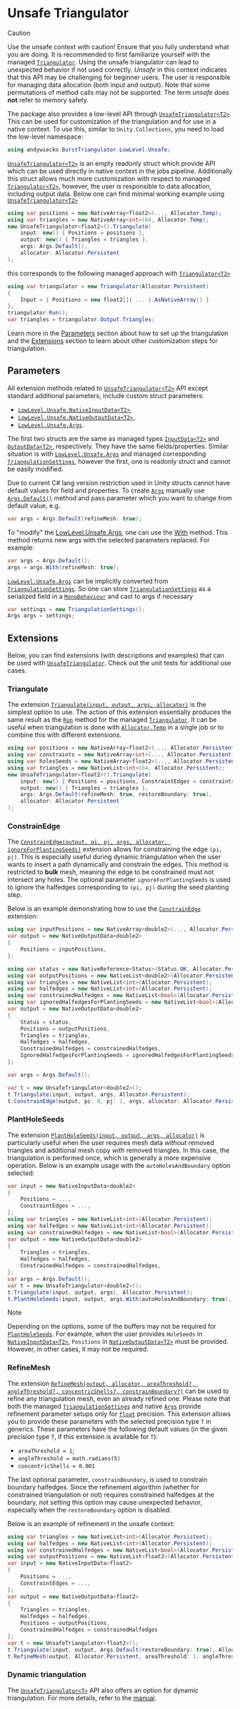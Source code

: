 # Unsafe Triangulator

> [!CAUTION]  
> Use the unsafe context with caution! Ensure that you fully understand what you are doing. It is recommended to first familiarize yourself with the managed [`Triangulator`][triangulator]. Using the unsafe triangulator can lead to unexpected behavior if not used correctly.
> *Unsafe* in this context indicates that this API may be challenging for beginner users.
> The user is responsible for managing data allocation (both input and output).
> Note that some permutations of method calls may not be supported.
> The term *unsafe* does **not** refer to memory safety.

The package also provides a low-level API through [`UnsafeTriangulator<T2>`][unsafe-triangulator].
This can be used for customization of the triangulation and for use in a native context.
To use this, similar to `Unity.Collections`, you need to load the low-level namespace:

```csharp
using andywiecko.BurstTriangulator.LowLevel.Unsafe;
```

[`UnsafeTriangulator<T2>`][unsafe-triangulator] is an empty readonly struct which provide API which can be used directly in native context in the jobs pipeline.
Additionally this struct allows much more customization with respect to managed [`Triangulator<T2>`][triangulator],
however, the user is responsible to data allocation, including output data.
Below one can find minimal working example using [`UnsafeTriangulator<T2>`][unsafe-triangulator]

```csharp
using var positions = new NativeArray<float2>(..., Allocator.Temp);
using var triangles = new NativeArray<int>(64, Allocator.Temp);
new UnsafeTriangulator<float2>().Triangulate(
    input: new() { Positions = positions },
    output: new() { Triangles = triangles },
    args: Args.Default(),
    allocator: Allocator.Persistent
);
```

this corresponds to the following managed approach with [`Triangulator<T2>`][triangulator]

```csharp
using var triangulator = new Triangulator(Allocator.Persistent)
{
    Input = { Positions = new float2[]{ ... }.AsNativeArray() }
};
triangulator.Run();
var triangles = triangulator.Output.Triangles;
```

Learn more in the [Parameters](#parameters) section about how to set up the triangulation and the [Extensions](#extensions) section to learn about other customization steps for triangulation.

## Parameters

All extension methods related to [`UnsafeTriangulator<T2>`][unsafe-triangulator] API except standard additional parameters,
include custom struct parameters:

- [`LowLevel.Unsafe.NativeInputData<T2>`][n-input-data],
- [`LowLevel.Unsafe.NativeOutputData<T2>`][n-output-data],
- [`LowLevel.Unsafe.Args`][n-args].

The first two structs are the same as managed types [`InputData<T2>`][m-input-data] and [`OutputData<T2>`][m-output-data], respectively. They have the same fields/properties.
Similar situation is with [`LowLevel.Unsafe.Args`][n-args] and managed corresponding [`TriangulationSettings`][m-settings], however the first, one is readonly struct and cannot be easily modified.

Due to current C# lang version restriction used in Unity structs cannot have default values for field and properties. To create [`Args`][n-args] manually use [`Args.Default()`][args-default] method and pass parameter which you want to change from default value, e.g.

```csharp
var args = Args.Default(refineMesh: true);
```

To "modify" the [LowLevel.Unsafe.Args][n-args], one can use the [With][args-with] method. This method returns new args with the selected parameters replaced. For example:

```csharp
var args = Args.Default();
args = args.With(refineMesh: true);
```

[`LowLevel.Unsafe.Args`][n-args] can be implicitly converted from [`TriangulationSettings`][m-settings]. So one can store [`TriangulationSettings`][m-settings] as a serialized field in a [`MonoBehaviour`][monobehaviour] and cast to args if necessary

```csharp
var settings = new TriangulationSettings();
Args args = settings;
```

## Extensions

Below, you can find extensions (with descriptions and examples) that can be used with [`UnsafeTriangulator`][unsafe-triangulator]. Check out the unit tests for additional use cases.

### Triangulate

The extension [`Triangulate(input, output, args, allocator)`][triangulate] is the simplest option to use. The action of this extension essentially produces the same result as the [`Run`][run] method for the managed [`Triangulator`][triangulator]. It can be useful when triangulation is done with [`Allocator.Temp`][allocator-temp] in a single job or to combine this with different extensions.

```csharp
using var positions = new NativeArray<float2>(..., Allocator.Persistent);
using var constraints = new NativeArray<int>(..., Allocator.Persistent);
using var holesSeeds = new NativeArray<float2>(..., Allocator.Persistent);
using var triangles = new NativeList<int>(64, Allocator.Persistent);
new UnsafeTriangulator<float2>().Triangulate(
    input: new() { Positions = positions, ConstraintEdges = constraints, HoleSeeds = holesSeeds },
    output: new() { Triangles = triangles },
    args: Args.Default(refineMesh: true, restoreBoundary: true),
    allocator: Allocator.Persistent
);
```

### ConstrainEdge

The [`ConstrainEdge(output, pi, pj, args, allocator, ignoreForPlantingSeeds)`][constrain-edge] extension allows for constraining the edge `(pi, pj)`.
This is especially useful during dynamic triangulation when the user wants to insert a path dynamically and constrain the edges.
This method is restricted to **bulk** mesh, meaning the edge to be constrained must not intersect any holes.
The optional parameter `ignoreForPlantingSeeds` is used to ignore the halfedges corresponding to `(pi, pj)` during the seed planting step.

Below is an example demonstrating how to use the [`ConstrainEdge`][constrain-edge] extension:

```csharp
using var inputPositions = new NativeArray<double2>(..., Allocator.Persistent);
var output = new NativeOutputData<double2>
{
    Positions = inputPositions,
};

using var status = new NativeReference<Status>(Status.OK, Allocator.Persistent);
using var outputPositions = new NativeList<double2>(Allocator.Persistent);
using var triangles = new NativeList<int>(Allocator.Persistent);
using var halfedges = new NativeList<int>(Allocator.Persistent);
using var constrainedHalfedges = new NativeList<bool>(Allocator.Persistent);
using var ignoredHalfedgesForPlantingSeeds = new NativeList<bool>(Allocator.Persistent);
var output = new NativeOutputData<double2>
{
    Status = status,
    Positions = outputPositions,
    Triangles = triangles,
    Halfedges = halfedges,
    ConstrainedHalfedges = constrainedHalfedges,
    IgnoredHalfedgesForPlantingSeeds = ignoredHalfedgesForPlantingSeeds,
};

var args = Args.Default();

var t = new UnsafeTriangulator<double2>();
t.Triangulate(input, output, args, Allocator.Persistent);
t.ConstrainEdge(output, pi: 0, pj: 1, args, allocator: Allocator.Persistent, ignoreForPlantingSeeds: true);
```

### PlantHoleSeeds

The extension [`PlantHoleSeeds(input, output, args, allocator)`][plant-seeds] is particularly useful when the user requires mesh data *without* removed triangles and additional mesh copy *with* removed triangles. In this case, the triangulation is performed once, which is generally a more expensive operation. Below is an example usage with the `autoHolesAndBoundary` option selected:

```csharp
var input = new NativeInputData<double2>
{
    Positions = ...,
    ConstraintEdges = ...,
};
using var triangles = new NativeList<int>(Allocator.Persistent);
using var halfedges = new NativeList<int>(Allocator.Persistent);
using var constrainedHalfedges = new NativeList<bool>(Allocator.Persistent);
var output = new NativeOutputData<double2>
{
    Triangles = triangles,
    Halfedges = halfedges,
    ConstrainedHalfedges = constrainedHalfedges,
};
var args = Args.Default();
var t = new UnsafeTriangulator<double2>();
t.Triangulate(input, output, args), Allocator.Persistent);
t.PlantHoleSeeds(input, output, args.With(autoHolesAndBoundary: true), Allocator.Persistent);
```

> [!NOTE]  
> Depending on the options, some of the buffers may not be required for [`PlantHoleSeeds`][plant-seeds]. For example, when the user provides `HoleSeeds` in [`NativeInputData<T2>`][n-output-data], `Positions` in [`NativeOutputData<T2>`][n-output-data] must be provided. However, in other cases, it may not be required.

### RefineMesh

The extension [`RefineMesh(output, allocator, areaThreshold?, angleThreshold?, concentricShells?, constrainBoundary?)`][refine-mesh] can be used to refine any triangulation mesh, even an already refined one. Please note that both the managed [`TriangulationSettings`][m-settings] and native [`Args`][n-args] provide refinement parameter setups only for [`float`][float] precision. This extension allows you to provide these parameters with the selected precision type `T` in generics. These parameters have the following default values (in the given precision type `T`, if this extension is available for `T`):

- `areaThreshold = 1`;
- `angleThreshold = math.radians(5)`
- `concentricShells = 0.001`

The last optional parameter, `constrainBoundary`, is used to constrain boundary halfedges. Since the refinement algorithm (whether for constrained triangulation or not) requires constrained halfedges at the boundary, not setting this option may cause unexpected behavior, especially when the `restoreBoundary` option is disabled.

Below is an example of refinement in the unsafe context:

```csharp
using var triangles = new NativeList<int>(Allocator.Persistent);
using var halfedges = new NativeList<int>(Allocator.Persistent);
using var constrainedHalfedges = new NativeList<bool>(Allocator.Persistent);
using var outputPositions = new NativeList<float2>(Allocator.Persistent);
var input = new NativeInputData<float2>
{
    Positions = ...,
    ConstraintEdges = ...,
};
var output = new NativeOutputData<float2>
{
    Triangles = triangles,
    Halfedges = halfedges,
    Positions = outputPositions,
    ConstrainedHalfedges = constrainedHalfedges
};
var t = new UnsafeTriangulator<float2>();
t.Triangulate(input, output, Args.Default(restoreBoundary: true), Allocator.Persistent);
t.RefineMesh(output, Allocator.Persistent, areaThreshold: 1, angleThreshold: 0.5f, constrainBoundary: false);
```

### Dynamic triangulation

The [`UnsafeTriangulator<T>`][unsafe-triangulator] API also offers an option for dynamic triangulation. For more details, refer to the [manual](xref:dynamic-triangulation-manual).

[triangulator]: xref:andywiecko.BurstTriangulator.Triangulator`1
[unsafe-triangulator]: xref:andywiecko.BurstTriangulator.LowLevel.Unsafe.UnsafeTriangulator`1
[n-input-data]: xref:andywiecko.BurstTriangulator.LowLevel.Unsafe.NativeInputData`1
[n-output-data]: xref:andywiecko.BurstTriangulator.LowLevel.Unsafe.NativeOutputData`1
[n-args]: xref:andywiecko.BurstTriangulator.LowLevel.Unsafe.Args
[m-input-data]: xref:andywiecko.BurstTriangulator.InputData`1
[m-output-data]: xref:andywiecko.BurstTriangulator.OutputData`1
[m-settings]: xref:andywiecko.BurstTriangulator.TriangulationSettings
[monobehaviour]: xref:UnityEngine.MonoBehaviour
[args-default]: xref:andywiecko.BurstTriangulator.LowLevel.Unsafe.Args.Default*
[args-with]: xref:andywiecko.BurstTriangulator.LowLevel.Unsafe.Args.With*
[triangulate]: xref:andywiecko.BurstTriangulator.LowLevel.Unsafe.Extensions.Triangulate*
[run]: xref:andywiecko.BurstTriangulator.Extensions.Run*
[constrain-edge]: xref:andywiecko.BurstTriangulator.LowLevel.Unsafe.Extensions.ConstrainEdge*
[plant-seeds]: xref:andywiecko.BurstTriangulator.LowLevel.Unsafe.Extensions.PlantHoleSeeds*
[refine-mesh]: xref:andywiecko.BurstTriangulator.LowLevel.Unsafe.Extensions.RefineMesh*
[float]: xref:System.Single
[allocator-temp]: https://docs.unity3d.com/Packages/com.unity.collections@2.2/manual/allocator-overview.html#allocatortemp
